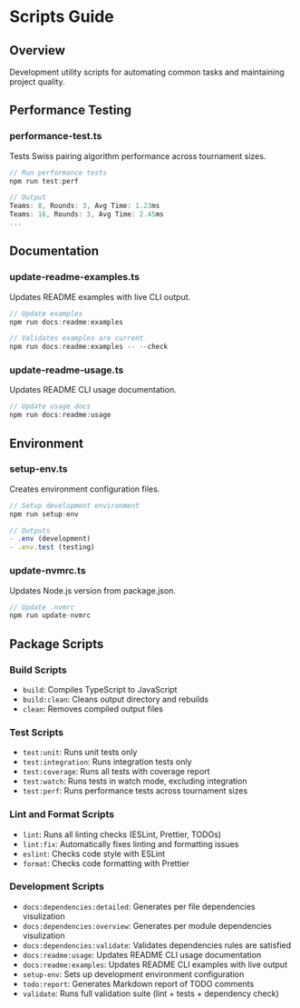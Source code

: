 # Scripts Guide

## Overview

Development utility scripts for automating common tasks and maintaining project quality.

## Performance Testing

### performance-test.ts

Tests Swiss pairing algorithm performance across tournament sizes.

```typescript
// Run performance tests
npm run test:perf

// Output
Teams: 8, Rounds: 3, Avg Time: 1.23ms
Teams: 16, Rounds: 3, Avg Time: 2.45ms
...
```

## Documentation

### update-readme-examples.ts

Updates README examples with live CLI output.

```typescript
// Update examples
npm run docs:readme:examples

// Validates examples are current
npm run docs:readme:examples -- --check
```

### update-readme-usage.ts

Updates README CLI usage documentation.

```typescript
// Update usage docs
npm run docs:readme:usage
```

## Environment

### setup-env.ts

Creates environment configuration files.

```typescript
// Setup development environment
npm run setup-env

// Outputs
- .env (development)
- .env.test (testing)
```

### update-nvmrc.ts

Updates Node.js version from package.json.

```typescript
// Update .nvmrc
npm run update-nvmrc
```

## Package Scripts

### Build Scripts

- `build`: Compiles TypeScript to JavaScript
- `build:clean`: Cleans output directory and rebuilds
- `clean`: Removes compiled output files

### Test Scripts

- `test:unit`: Runs unit tests only
- `test:integration`: Runs integration tests only
- `test:coverage`: Runs all tests with coverage report
- `test:watch`: Runs tests in watch mode, excluding integration
- `test:perf`: Runs performance tests across tournament sizes

### Lint and Format Scripts

- `lint`: Runs all linting checks (ESLint, Prettier, TODOs)
- `lint:fix`: Automatically fixes linting and formatting issues
- `eslint`: Checks code style with ESLint
- `format`: Checks code formatting with Prettier

### Development Scripts

- `docs:dependencies:detailed`: Generates per file dependencies visulization
- `docs:dependencies:overview`: Generates per module dependencies visulization
- `docs:dependencies:validate`: Validates dependencies rules are satisfied
- `docs:readme:usage`: Updates README CLI usage documentation
- `docs:readme:examples`: Updates README CLI examples with live output
- `setup-env`: Sets up development environment configuration
- `todo:report`: Generates Markdown report of TODO comments
- `validate`: Runs full validation suite (lint + tests + dependency check)

